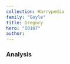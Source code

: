 ```yaml
---
collection: Harrypedia
family: "Goyle"
title: Gregory
hero: "I0107"
author: 
---
```



### Analysis

